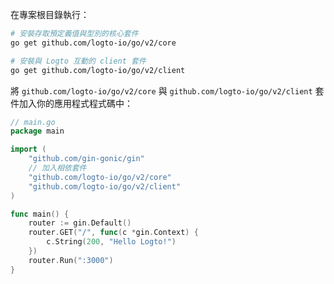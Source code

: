 在專案根目錄執行：

```bash
# 安裝存取預定義值與型別的核心套件
go get github.com/logto-io/go/v2/core

# 安裝與 Logto 互動的 client 套件
go get github.com/logto-io/go/v2/client
```

將 `github.com/logto-io/go/v2/core` 與 `github.com/logto-io/go/v2/client` 套件加入你的應用程式程式碼中：

```go title="main.go"
// main.go
package main

import (
	"github.com/gin-gonic/gin"
	// 加入相依套件
	"github.com/logto-io/go/v2/core"
	"github.com/logto-io/go/v2/client"
)

func main() {
	router := gin.Default()
	router.GET("/", func(c *gin.Context) {
		c.String(200, "Hello Logto!")
	})
	router.Run(":3000")
}
```
